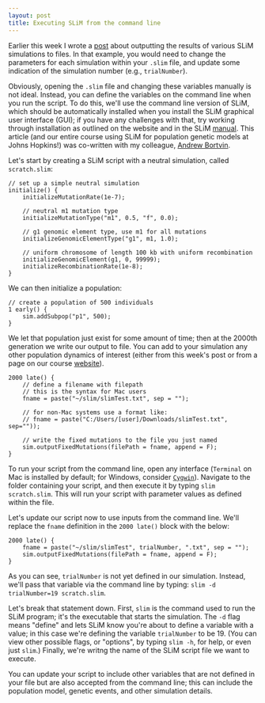 ```yaml
---
layout: post
title: Executing SLiM from the command line  
---
```


Earlier this week I wrote a [post]() about outputting the results of various SLiM simulations to files. In that example, you would need to change the parameters for each simulation within your `.slim` file, and update some indication of the simulation number (e.g., `trialNumber`). 

Obviously, opening the `.slim` file and changing these variables manually is not ideal. Instead, you can define the variables on the command line when you run the script. To do this, we'll use the command line version of SLiM, which should be automatically installed when you install the SLiM graphical user interface (GUI); if you have any challenges with that, try working through installation as outlined on the website and in the SLiM [manual](https://messerlab.org/slim/). This article (and our entire course using SLiM for population genetic models at Johns Hopkins!) was co-written with my colleague, [Andrew Bortvin](https://andrew-bortvin.github.io/).  

Let's start by creating a SLiM script with a neutral simulation, called `scratch.slim`:

```
// set up a simple neutral simulation
initialize() {
	initializeMutationRate(1e-7);
	
	// neutral m1 mutation type
	initializeMutationType("m1", 0.5, "f", 0.0);
	
	// g1 genomic element type, use m1 for all mutations
	initializeGenomicElementType("g1", m1, 1.0);
	
	// uniform chromosome of length 100 kb with uniform recombination
	initializeGenomicElement(g1, 0, 99999);
	initializeRecombinationRate(1e-8);
}
```

We can then initialize a population: 

```
// create a population of 500 individuals
1 early() {
	sim.addSubpop("p1", 500);
}
```

We let that population just exist for some amount of time; then at the 2000th generation we write our output to file. You can add to your simulation any other population dynamics of interest (either from this week's post or from a page on our course [website](https://andrew-bortvin.github.io/slimNotes/slim-guide.html)).

```
2000 late() { 
	// define a filename with filepath 
	// this is the syntax for Mac users
	fname = paste("~/slim/slimTest.txt", sep = "");
	
	// for non-Mac systems use a format like:
  	// fname = paste("C:/Users/[user]/Downloads/slimTest.txt", sep=""));
	
  	// write the fixed mutations to the file you just named 
	sim.outputFixedMutations(filePath = fname, append = F); 
}
```

To run your script from the command line, open any interface (`Terminal` on Mac is installed by default; for Windows, consider [`Cygwin`](https://www.cygwin.com/)). Navigate to the folder containing your script, and then execute it by typing `slim scratch.slim`. This will run your script with parameter values as defined within the file. 

Let's update our script now to use inputs from the command line. We'll replace the `fname` definition in the `2000 late()` block with the below:  

```
2000 late() { 
	fname = paste("~/slim/slimTest", trialNumber, ".txt", sep = "");
	sim.outputFixedMutations(filePath = fname, append = F); 
}
```

As you can see, `trialNumber` is not yet defined in our simulation. Instead, we'll pass that variable via the command line by typing: `slim -d trialNumber=19 scratch.slim`. 

Let's break that statement down. First, `slim` is the command used to run the SLiM program; it's the executable that starts the simulation. The `-d` flag means "define" and lets SLiM know you're about to define a variable with a value; in this case we're defining the variable `trialNumber` to be 19. (You can view other possible flags, or "options", by typing `slim -h`, for help, or even just `slim`.) Finally, we're writng the name of the SLiM script file we want to execute. 

You can update your script to include other variables that are not defined in your file but are also accepted from the command line; this can include the population model, genetic events, and other simulation details. 

